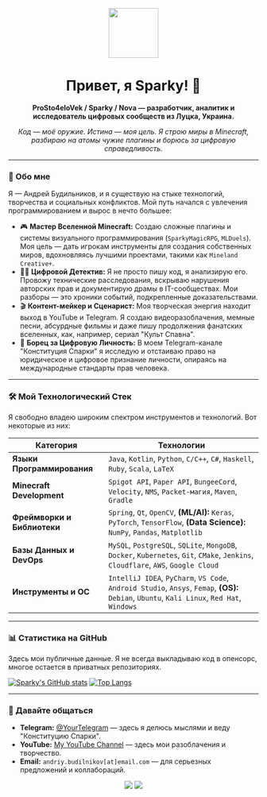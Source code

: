 <div id="header" align="center">
  <img src="https://media.giphy.com/media/M9gbBd9nbDrOTu1Mqx/giphy.gif" width="100"/>
  <h1>
    Привет, я Sparky! 👋
  </h1>
  <p>
    <strong>ProSto4eloVek / Sparky / Nova — разработчик, аналитик и исследователь цифровых сообществ из Луцка, Украина.</strong>
  </p>
  <p>
    <em>Код — моё оружие. Истина — моя цель. Я строю миры в Minecraft, разбираю на атомы чужие плагины и борюсь за цифровую справедливость.</em>
  </p>
</div>

---

### 🚀 Обо мне

Я — Андрей Будильников, и я существую на стыке технологий, творчества и социальных конфликтов. Мой путь начался с увлечения программированием и вырос в нечто большее:

-   🎮 **Мастер Вселенной Minecraft:** Создаю сложные плагины и системы визуального программирования (`SparkyMagicRPG`, `MLDuels`). Моя цель — дать игрокам инструменты для создания собственных миров, вдохновляясь лучшими проектами, такими как `Mineland Creative+`.
-   🕵️‍♂️ **Цифровой Детектив:** Я не просто пишу код, я анализирую его. Провожу технические расследования, вскрываю нарушения авторских прав и документирую драмы в IT-сообществах. Мои разборы — это хроники событий, подкрепленные доказательствами.
-   🎬 **Контент-мейкер и Сценарист:** Моя творческая энергия находит выход в YouTube и Telegram. Я создаю видеоразоблачения, мемные песни, абсурдные фильмы и даже пишу продолжения фанатских вселенных, как, например, сериал "Культ Спавна".
-   📜 **Борец за Цифровую Личность:** В моем Telegram-канале "Конституция Спарки" я исследую и отстаиваю право на юридическое и цифровое признание личности, опираясь на международные стандарты прав человека.

---

### 🛠️ Мой Технологический Стек

Я свободно владею широким спектром инструментов и технологий. Вот некоторые из них:

| Категория                   | Технологии                                                                                                                              |
| --------------------------- | --------------------------------------------------------------------------------------------------------------------------------------- |
| **Языки Программирования**      | `Java`, `Kotlin`, `Python`, `C/C++`, `C#`, `Haskell`, `Ruby`, `Scala`, `LaTeX`                                                           |
| **Minecraft Development**   | `Spigot API`, `Paper API`, `BungeeCord`, `Velocity`, `NMS`, `Packet-магия`, `Maven`, `Gradle`                                               |
| **Фреймворки и Библиотеки** | `Spring`, `Qt`, `OpenCV`, **(ML/AI):** `Keras`, `PyTorch`, `TensorFlow`, **(Data Science):** `NumPy`, `Pandas`, `Matplotlib`              |
| **Базы Данных и DevOps**      | `MySQL`, `PostgreSQL`, `SQLite`, `MongoDB`, `Docker`, `Kubernetes`, `Git`, `CMake`, `Jenkins`, `Cloudflare`, `AWS`, `Google Cloud`      |
| **Инструменты и ОС**        | `IntelliJ IDEA`, `PyCharm`, `VS Code`, `Android Studio`, `Ansys`, `Femap`, **(OS):** `Debian`, `Ubuntu`, `Kali Linux`, `Red Hat`, `Windows` |

---

### 📊 Статистика на GitHub

Здесь мои публичные данные. Я не всегда выкладываю код в опенсорс, многое остается в приватных репозиториях.

[![Sparky's GitHub stats](https://github-readme-stats.vercel.app/api?username=SparkyOfficial&show_icons=true&theme=dracula&count_private=true)](https://github.com/anuraghazra/github-readme-stats)
[![Top Langs](https://github-readme-stats.vercel.app/api/top-langs/?username=SparkyOfficial&layout=compact&theme=dracula)](https://github.com/anuraghazra/github-readme-stats)

---

### 🤝 Давайте общаться

-   **Telegram:** [@YourTelegram](https://t.me/YourTelegram) — здесь я делюсь мыслями и веду "Конституцию Спарки".
-   **YouTube:** [My YouTube Channel](https://www.youtube.com/channel/YourChannelID) — здесь мои разоблачения и творчество.
-   **Email:** `andriy.budilnikov[at]email.com` — для серьезных предложений и коллабораций.

<p align="center">
  <a href="https://t.me/YourTelegram"><img src="https://img.shields.io/badge/Telegram-2CA5E0?style=for-the-badge&logo=telegram&logoColor=white" /></a>
  <a href="https://www.youtube.com/channel/YourChannelID"><img src="https://img.shields.io/badge/YouTube-FF0000?style=for-the-badge&logo=youtube&logoColor=white" /></a>
</p>
